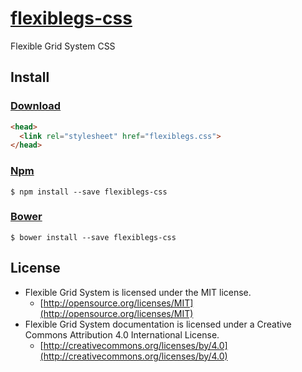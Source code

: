 # [flexiblegs-css](http://flexible.gs)

Flexible Grid System CSS

## Install

### [Download](https://raw.githubusercontent.com/flexiblegs/flexiblegs-css/master/flexiblegs.css)
```html
<head>
  <link rel="stylesheet" href="flexiblegs.css">
</head>
```

### [Npm](https://www.npmjs.com/package/flexiblegs-css)
```
$ npm install --save flexiblegs-css
```

### [Bower](http://bower.io)
```
$ bower install --save flexiblegs-css
```

## License
- Flexible Grid System is licensed under the MIT license.
  - [http://opensource.org/licenses/MIT](http://opensource.org/licenses/MIT)
- Flexible Grid System documentation is licensed under a Creative Commons Attribution 4.0 International License.
  - [http://creativecommons.org/licenses/by/4.0](http://creativecommons.org/licenses/by/4.0)
